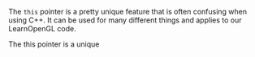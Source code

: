 
The `this` pointer is a pretty unique feature that is often confusing when using C++. It can be used for many different things and applies to our LearnOpenGL code. 

The this pointer is a unique 